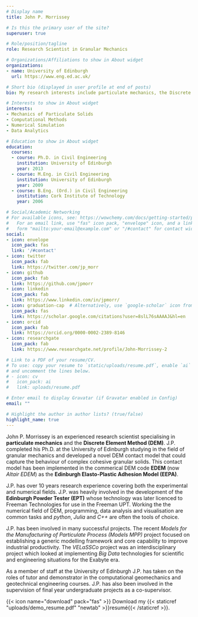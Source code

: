 ```yaml
---
# Display name
title: John P. Morrissey

# Is this the primary user of the site?
superuser: true

# Role/position/tagline
role: Research Scientist in Granular Mechanics

# Organizations/Affiliations to show in About widget
organizations:
- name: University of Edinburgh
  url: https://www.eng.ed.ac.uk/

# Short bio (displayed in user profile at end of posts)
bio: My research interests include particulate mechanics, the Discrete Element Method (DEM) and other numerical simulation tools. I'ma also interested in all things data and how to extract meaningful information from it.

# Interests to show in About widget
interests:
- Mechanics of Particulate Solids
- Computational Methods
- Numerical Simulation
- Data Analytics

# Education to show in About widget
education:
  courses:
  - course: Ph.D. in Civil Engineering
    institution: University of Edinburgh
    year: 2013
  - course: M.Eng. in Civil Engineering
    institution: University of Edinburgh
    year: 2009
  - course: B.Eng. (Ord.) in Civil Engineering
    institution: Cork Institute of Technology
    year: 2006

# Social/Academic Networking
# For available icons, see: https://wowchemy.com/docs/getting-started/page-builder/#icons
#   For an email link, use "fas" icon pack, "envelope" icon, and a link in the
#   form "mailto:your-email@example.com" or "/#contact" for contact widget.
social:
- icon: envelope
  icon_pack: fas
  link: '/#contact'
- icon: twitter
  icon_pack: fab
  link: https://twitter.com/jp_morr
- icon: github
  icon_pack: fab
  link: https://github.com/jpmorr
- icon: linkedin
  icon_pack: fab
  link: https://www.linkedin.com/in/jpmorr/
- icon: graduation-cap  # Alternatively, use `google-scholar` icon from `ai` icon pack
  icon_pack: fas
  link: https://scholar.google.com/citations?user=8slL76sAAAAJ&hl=en
- icon: orcid 
  icon_pack: fab
  link: https://orcid.org/0000-0002-2389-8146
- icon: researchgate 
  icon_pack: fab
  link: https://www.researchgate.net/profile/John-Morrissey-2

# Link to a PDF of your resume/CV.
# To use: copy your resume to `static/uploads/resume.pdf`, enable `ai` icons in `params.toml`, 
# and uncomment the lines below.
# - icon: cv
#   icon_pack: ai
#   link: uploads/resume.pdf

# Enter email to display Gravatar (if Gravatar enabled in Config)
email: ""

# Highlight the author in author lists? (true/false)
highlight_name: true
---
```


John P. Morrissey is an experienced research scientist specialising in **particulate mechanics** and the **Discrete Element Method (DEM)**. J.P. completed his Ph.D. at the University of Edinburgh studying in the field of granular mechanics and developed a novel DEM contact model that could capture the behaviour of complex cohesive granular solids. This contact model has been implemented in the commerical DEM code **EDEM** (now *Altair EDEM*) as the **Edinburgh Elasto-Plastic Adhesion Model (EEPA)**.

J.P. has over 10 years research experience covering both the experimental and numerical fields. 
J.P. was heavily involved in the development of the **Edinburgh Powder Tester (EPT)** whose technology was later licenced to Freeman Technologies for use in the Freeman UPT. 
Working the the numerical field of DEM, programming, data analysis and visualisation are common tasks and *python*, *Julia* and *C++* are often the tools of choice. 

J.P. has been involved in many successful projects. The recent *Models for the Manufacturing of Particulate Process (Models MPP)* project focused on establishing a generic modelling framework and core capability to improve industrial productivity. The *VELaSSCo* project was an interdisciplinary project which looked at implementing *Big Data* technologies for scientific and engineering situations for the Exabyte era.

As a member of staff at the University of Edinburgh J.P. has taken on the roles of tutor and demonstrator in the computational geomechanics and geotechnical engineering courses. J.P. has also been involved in the supervision of final year undergraduate projects as a co-supervisor. 


{{< icon name="download" pack="fas" >}} Download my {{< staticref "uploads/demo_resume.pdf" "newtab" >}}resumé{{< /staticref >}}.
